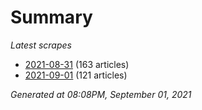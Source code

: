 # Summary
*Latest scrapes*
* [2021-08-31](https://github.com/nuuuwan/news_lk/blob/data/news_lk.2021-08-31.json) (163 articles)
* [2021-09-01](https://github.com/nuuuwan/news_lk/blob/data/news_lk.2021-09-01.json) (121 articles)

*Generated at 08:08PM, September 01, 2021*